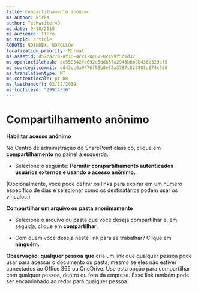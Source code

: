```yaml
---
title: Compartilhamento anônimo
ms.author: kirks
author: Techwriter40
ms.date: 9/18/2018
ms.audience: ITPro
ms.topic: article
ROBOTS: NOINDEX, NOFOLLOW
localization_priority: Normal
ms.assetid: d57ca274-af16-4cc1-8c67-8c499f5c1d37
ms.openlocfilehash: ee558542fe692e5dd637a2943b8b8b436b329ef5
ms.sourcegitcommit: dd43cc0a9470f98b8ef2a3787c823801d674c666
ms.translationtype: MT
ms.contentlocale: pt-BR
ms.lasthandoff: 02/12/2019
ms.locfileid: "29914316"
---
```

# <a name="anonymous-sharing"></a>Compartilhamento anônimo

 **Habilitar acesso anônimo**
  
No Centro de administração do SharePoint clássico, clique em **compartilhamento** no painel à esquerda. 
  
- Selecione o seguinte: **Permitir compartilhamento autenticados usuários externos e usando o acesso anônimo.**
  
(Opcionalmente, você pode definir os links para expirar em um número específico de dias e selecionar como os destinatários podem usar os vínculos.)
    
 **Compartilhar um arquivo ou pasta anonimamente**
  
- Selecione o arquivo ou pasta que você deseja compartilhar e, em seguida, clique em **compartilhar**. 
    
- Com quem você deseja neste link para se trabalhar? Clique em **ninguém.**
  
 **Observação**: **qualquer pessoa que** cria um link que qualquer pessoa pode usar para acessar o documento ou pasta, mesmo se eles não estiver conectados ao Office 365 ou OneDrive. Use esta opção para compartilhar com qualquer pessoa, dentro ou fora da empresa. Esse link também pode ser encaminhado ao redor para qualquer pessoa. 
    

